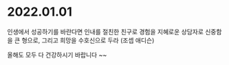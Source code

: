 # 2022.01.01

인생에서 성공하기를 바란다면
인내를 절친한 친구로
경험을 지혜로운 상담자로
신중함을 큰 형으로,  그리고
희망을 수호신으로 두라
(조셉 애디슨)

올해도 모두 다 건강하시기 바랍니다 ~~
